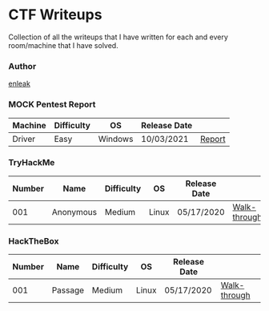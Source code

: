 # CTF Writeups  



 
Collection of all the writeups that I have written for each and every room/machine that I have solved.

### Author

[enleak](https://twitter.com/0xEnleak)



### MOCK Pentest Report

|Machine | Difficulty | OS | Release Date | |
| -------- | ---- | ---- | -------------- | -- |
| Driver |     Easy   |Windows| 10/03/2021 | [Report](./PentestReport/Driver.md) |


### TryHackMe

| Number | Name | Difficulty | OS | Release Date | |
| --- | --- | --- | --- | --- | --- |
| 001 | Anonymous | Medium | Linux | 05/17/2020 | [Walk-through](./TryHackMe/Anonymous.md) |





### HackTheBox

| Number | Name | Difficulty | OS | Release Date | |
| --- | --- | --- | --- | --- | --- |
| 001 | Passage | Medium | Linux | 05/17/2020 | [Walk-through](./HackTheBox/Passage.md) |














